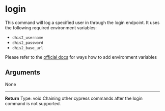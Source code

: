 # login

This command will log a specified user in through the login endpoint.
It uses the following required environment variables:

-   `dhis2_username`
-   `dhis2_password`
-   `dhis2_base_url`

Please refer to the [official
docs](https://docs.cypress.io/guides/guides/environment-variables.html) for
ways how to add environment variables

## Arguments

None

---

**Return**
Type: void
Chaining other cypress commands after the login command is not supported.
